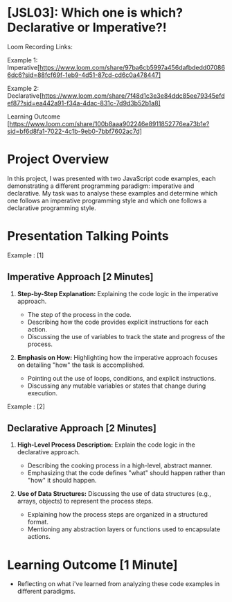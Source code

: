 # [JSL03]: Which one is which? Declarative or Imperative?!

Loom Recording Links: 

Example 1: Imperative[https://www.loom.com/share/97ba6cb5997a456dafbdedd070866dc6?sid=88fcf69f-1eb9-4d51-87cd-cd6c0a478447]

Example 2: Declarative[https://www.loom.com/share/7f48d1c3e3e84ddc85ee79345efdef87?sid=ea442a91-f34a-4dac-831c-7d9d3b52b1a8]

Learning Outcome [https://www.loom.com/share/100b8aaa902246e8911852776ea73b1e?sid=bf6d8fa1-7022-4c1b-9eb0-7bbf7602ac7d]

# Project Overview

In this project, I was presented with two JavaScript code examples, each demonstrating a different programming paradigm: imperative and declarative. My task was to analyse these examples and determine which one follows an imperative programming style and which one follows a declarative programming style. 

# Presentation Talking Points

Example : [1]

## Imperative Approach [2 Minutes]
1. **Step-by-Step Explanation:** Explaining the code logic in the imperative approach.
   - The step of the process in the code.
   - Describing how the code provides explicit instructions for each action.
   - Discussing the use of variables to track the state and progress of the process.

2. **Emphasis on How:** Highlighting how the imperative approach focuses on detailing "how" the task is accomplished.
   - Pointing out the use of loops, conditions, and explicit instructions.
   - Discussing any mutable variables or states that change during execution.


Example : [2]

## Declarative Approach [2 Minutes]
1. **High-Level Process Description:** Explain the code logic in the declarative approach.
   - Describing the cooking process in a high-level, abstract manner.
   - Emphasizing that the code defines "what" should happen rather than "how" it should happen.

2. **Use of Data Structures:** Discussing the use of data structures (e.g., arrays, objects) to represent the process steps.
   - Explaining how the process steps are organized in a structured format.
   - Mentioning any abstraction layers or functions used to encapsulate actions.

# Learning Outcome [1 Minute]
- Reflecting on what i've learned from analyzing these code examples in different paradigms.


